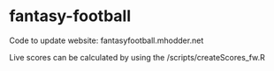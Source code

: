 # fantasy-football
Code to update website: fantasyfootball.mhodder.net

Live scores can be calculated by using the /scripts/createScores_fw.R

